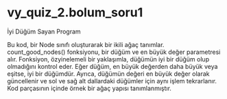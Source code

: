 # vy_quiz_2.bolum_soru1
İyi Düğüm Sayan Program

Bu kod, bir Node sınıfı oluşturarak bir ikili ağaç tanımlar. 
count_good_nodes() fonksiyonu, bir düğüm ve en büyük değer parametresi alır.
Fonksiyon, özyinelemeli bir yaklaşımla, düğümün iyi bir düğüm olup olmadığını kontrol eder.
Eğer düğüm, en büyük değerden daha büyük veya eşitse, iyi bir düğümdür.
Ayrıca, düğümün değeri en büyük değer olarak güncellenir ve sol ve sağ alt dallardaki düğümler için aynı işlem tekrarlanır.
Kod parçasının içinde örnek bir ağaç yapısı tanımlanmıştır.
